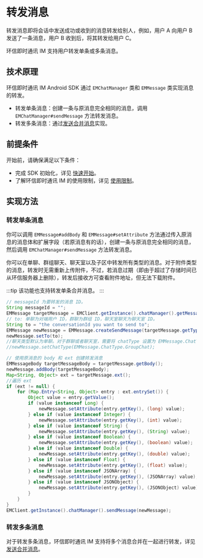 # 转发消息

转发消息即将会话中发送成功或收到的消息转发给别人，例如，用户 A 向用户 B 发送了一条消息，用户 B 收到后，将其转发给用户 C。

环信即时通讯 IM 支持用户转发单条或多条消息。

## 技术原理

环信即时通讯 IM Android SDK 通过 `EMChatManager` 类和 `EMMessage` 类实现消息的转发。

- 转发单条消息：创建一条与原消息完全相同的消息，调用 `EMChatManager#sendMessage` 方法转发消息。
- 转发多条消息：通过[发送合并消息](message_send_receive.html#发送和接收合并消息)实现。

## 前提条件

开始前，请确保满足以下条件：

- 完成 SDK 初始化，详见 [快速开始](quickstart.html)。
- 了解环信即时通讯 IM 的使用限制，详见 [使用限制](/product/limitation.html)。

## 实现方法

### 转发单条消息

你可以调用 `EMMessage#addBody` 和 `EMMessage#setAttribute` 方法通过传入原消息的消息体和扩展字段（若原消息有的话），创建一条与原消息完全相同的消息，然后调用 `EMChatManager#sendMessage` 方法转发消息。

你可以在单聊、群组聊天、聊天室以及子区中转发所有类型的消息。对于附件类型的消息，转发时无需重新上传附件，不过，若消息过期（即由于超过了存储时间已从环信服务器上删除），转发后接收方可查看附件地址，但无法下载附件。

:::tip
该功能也支持转发单条合并消息。
:::

```Java
// messageId 为要转发的消息 ID。
String messageId = "";
EMMessage targetMessage = EMClient.getInstance().chatManager().getMessage(messageId);
// to: 单聊为对端用户 ID，群聊为群组 ID，聊天室聊天为聊天室 ID。
String to = "the conversationId you want to send to";
EMMessage newMessage = EMMessage.createSendMessage(targetMessage.getType());
newMessage.setTo(to);
//聊天类型默认为单聊。对于群聊或者聊天室，需要将 chatType 设置为 EMMessage.ChatType.GroupChat 或 EMMessage.ChatType.ChatRoom。
//newMessage.setChatType(EMMessage.ChatType.GroupChat);

// 使用原消息的 body 和 ext 创建转发消息
EMMessageBody targetMessageBody = targetMessage.getBody();
newMessage.addBody(targetMessageBody);
Map<String, Object> ext = targetMessage.ext();
//遍历 ext
if (ext != null) {
    for (Map.Entry<String, Object> entry : ext.entrySet()) {
        Object value = entry.getValue();
        if (value instanceof Long) {
            newMessage.setAttribute(entry.getKey(), (long) value);
        } else if (value instanceof Integer) {
            newMessage.setAttribute(entry.getKey(), (int) value);
        } else if (value instanceof String) {
            newMessage.setAttribute(entry.getKey(), (String) value);
        } else if (value instanceof Boolean) {
            newMessage.setAttribute(entry.getKey(), (boolean) value);
        } else if (value instanceof Double) {
            newMessage.setAttribute(entry.getKey(), (double) value);
        } else if (value instanceof Float) {
            newMessage.setAttribute(entry.getKey(), (float) value);
        } else if (value instanceof JSONArray) {
            newMessage.setAttribute(entry.getKey(), (JSONArray) value);
        } else if (value instanceof JSONObject) {
            newMessage.setAttribute(entry.getKey(), (JSONObject) value);
        }
    }
}
EMClient.getInstance().chatManager().sendMessage(newMessage);
```

### 转发多条消息

对于转发多条消息，环信即时通讯 IM 支持将多个消息合并在一起进行转发，详见[发送合并消息](message_send_receive.html#发送和接收合并消息)。








